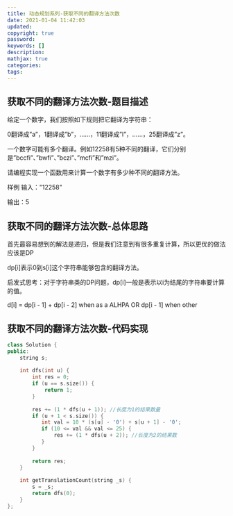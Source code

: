 ```yaml
---
title: 动态规划系列-获取不同的翻译方法次数
date: 2021-01-04 11:42:03
updated:
copyright: true
password:
keywords: []
description: 
mathjax: true
categories:
tags: 
---
```


## 获取不同的翻译方法次数-题目描述

给定一个数字，我们按照如下规则把它翻译为字符串：

0翻译成”a”，1翻译成”b”，……，11翻译成”l”，……，25翻译成”z”。

一个数字可能有多个翻译。例如12258有5种不同的翻译，它们分别是”bccfi”、”bwfi”、”bczi”、”mcfi”和”mzi”。

请编程实现一个函数用来计算一个数字有多少种不同的翻译方法。

样例
输入："12258"

输出：5

## 获取不同的翻译方法次数-总体思路

首先最容易想到的解法是递归，但是我们注意到有很多重复计算，所以更优的做法应该是DP

dp[i]表示0到s[i]这个字符串能够包含的翻译方法。

启发式思考：对于字符串类的DP问题，dp[i]一般是表示以i为结尾的字符串要计算的值。

d[i] = dp[i - 1] + dp[i - 2] when as a ALHPA OR  dp[i - 1] when other

## 获取不同的翻译方法次数-代码实现

```cpp
class Solution {
public:
    string s;
    
    int dfs(int u) {
        int res = 0;
        if (u == s.size()) {
            return 1;
        }
        
        res += (1 * dfs(u + 1)); //长度为1的结果数量
        if (u + 1 < s.size()) {
           int val = 10 * (s[u] - '0') + s[u + 1] - '0';
           if (10 <= val && val <= 25) { 
               res += (1 * dfs(u + 2)); //长度为2的结果数
           }
        }
        
        return res;
    }
    
    int getTranslationCount(string _s) {
        s = _s;
        return dfs(0);
    }
};
```

